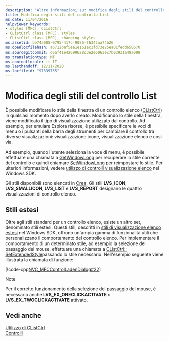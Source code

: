 ```yaml
---
description: 'Altre informazioni su: modifica degli stili del controllo elenco'
title: Modifica degli stili del controllo List
ms.date: 11/04/2016
helpviewer_keywords:
- styles [MFC], CListCtrl
- CListCtrl class [MFC], styles
- CListCtrl class [MFC], changing styles
ms.assetid: be74a005-0795-417c-9056-f6342aa74b26
ms.openlocfilehash: a6712baf5ea1e161ec1fd73e25ea01fedd650670
ms.sourcegitcommit: d6af41e42699628c3e2e6063ec7b03931a49a098
ms.translationtype: MT
ms.contentlocale: it-IT
ms.lasthandoff: 12/11/2020
ms.locfileid: "97339735"
---
```

# <a name="changing-list-control-styles"></a>Modifica degli stili del controllo List

È possibile modificare lo stile della finestra di un controllo elenco ([CListCtrl](reference/clistctrl-class.md)) in qualsiasi momento dopo averlo creato. Modificando lo stile della finestra, viene modificato il tipo di visualizzazione utilizzato dal controllo. Ad esempio, per emulare Esplora risorse, è possibile specificare le voci di menu o i pulsanti della barra degli strumenti per cambiare il controllo tra diverse visualizzazioni: visualizzazione icone, visualizzazione elenco e così via.

Ad esempio, quando l'utente seleziona la voce di menu, è possibile effettuare una chiamata a [GetWindowLong](/windows/win32/api/winuser/nf-winuser-getwindowlongw) per recuperare lo stile corrente del controllo e quindi chiamare [SetWindowLong](/windows/win32/api/winuser/nf-winuser-setwindowlongw) per reimpostare lo stile. Per ulteriori informazioni, vedere [utilizzo di controlli visualizzazione elenco](/windows/win32/Controls/using-list-view-controls) nel Windows SDK.

Gli stili disponibili sono elencati in [Crea](reference/clistctrl-class.md#create). Gli stili **LVS_ICON**, **LVS_SMALLICON**, **LVS_LIST** e **LVS_REPORT** designano le quattro visualizzazioni di controllo elenco.

## <a name="extended-styles"></a>Stili estesi

Oltre agli stili standard per un controllo elenco, esiste un altro set, denominato stili estesi. Questi stili, descritti in [stili di visualizzazione elenco estesi](/windows/win32/Controls/extended-list-view-styles) nel Windows SDK, offrono un'ampia gamma di funzionalità utili che personalizzano il comportamento del controllo elenco. Per implementare il comportamento di un determinato stile, ad esempio la selezione del passaggio del mouse, effettuare una chiamata a [CListCtrl:: SetExtendedStyle](reference/clistctrl-class.md#setextendedstyle)passando lo stile necessario. Nell'esempio seguente viene illustrata la chiamata di funzione:

[!code-cpp[NVC_MFCControlLadenDialog#22](codesnippet/cpp/changing-list-control-styles_1.cpp)]

> [!NOTE]
> Per il corretto funzionamento della selezione del passaggio del mouse, è necessario anche **LVS_EX_ONECLICKACTIVATE** o **LVS_EX_TWOCLICKACTIVATE** attivato.

## <a name="see-also"></a>Vedi anche

[Utilizzo di CListCtrl](using-clistctrl.md)<br/>
[Controlli](controls-mfc.md)
